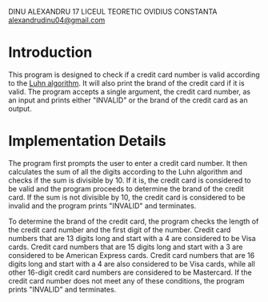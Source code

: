 DINU ALEXANDRU 17 LICEUL TEORETIC OVIDIUS CONSTANTA alexandrudinu04@gmail.com
# Introduction
This program is designed to check if a credit card number is valid according to the [Luhn algorithm](https://en.wikipedia.org/wiki/Luhn_algorithm). It will also print the brand of the credit card if it is valid. The program accepts a single argument, the credit card number, as an input and prints either "INVALID" or the brand of the credit card as an output.
# Implementation Details
The program first prompts the user to enter a credit card number. It then calculates the sum of all the digits according to the Luhn algorithm and checks if the sum is divisible by 10. If it is, the credit card is considered to be valid and the program proceeds to determine the brand of the credit card. If the sum is not divisible by 10, the credit card is considered to be invalid and the program prints "INVALID" and terminates.

To determine the brand of the credit card, the program checks the length of the credit card number and the first digit of the number. Credit card numbers that are 13 digits long and start with a 4 are considered to be Visa cards. Credit card numbers that are 15 digits long and start with a 3 are considered to be American Express cards. Credit card numbers that are 16 digits long and start with a 4 are also considered to be Visa cards, while all other 16-digit credit card numbers are considered to be Mastercard. If the credit card number does not meet any of these conditions, the program prints "INVALID" and terminates.
